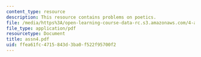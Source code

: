 ```yaml
---
content_type: resource
description: This resource contains problems on poetics.
file: /media/https%3A/open-learning-course-data-rc.s3.amazonaws.com/4-a21-stories-without-words-photographing-the-first-year-fall-2006/ffea61fc4715843d3ba0f522f95700f2_assn4.pdf
file_type: application/pdf
resourcetype: Document
title: assn4.pdf
uid: ffea61fc-4715-843d-3ba0-f522f95700f2
---
```

